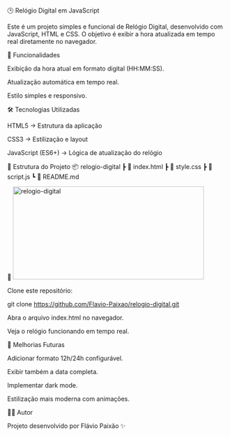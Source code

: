 🕒 Relógio Digital em JavaScript

Este é um projeto simples e funcional de Relógio Digital, desenvolvido com JavaScript, HTML e CSS.
O objetivo é exibir a hora atualizada em tempo real diretamente no navegador.

🚀 Funcionalidades

Exibição da hora atual em formato digital (HH:MM:SS).

Atualização automática em tempo real.

Estilo simples e responsivo.

🛠️ Tecnologias Utilizadas

HTML5 → Estrutura da aplicação

CSS3 → Estilização e layout

JavaScript (ES6+) → Lógica de atualização do relógio

📂 Estrutura do Projeto
📦 relogio-digital
 ┣ 📜 index.html
 ┣ 📜 style.css
 ┣ 📜 script.js
 ┗ 📜 README.md

📸 <img width="438" height="213" alt="relogio-digital" src="https://github.com/user-attachments/assets/7c40bd20-2b92-4bb9-b22e-f15a6501d60d" />

Clone este repositório:

git clone https://github.com/Flavio-Paixao/relogio-digital.git


Abra o arquivo index.html no navegador.

Veja o relógio funcionando em tempo real.

📌 Melhorias Futuras

Adicionar formato 12h/24h configurável.

Exibir também a data completa.

Implementar dark mode.

Estilização mais moderna com animações.

👨‍💻 Autor

Projeto desenvolvido por Flávio Paixão ✨
